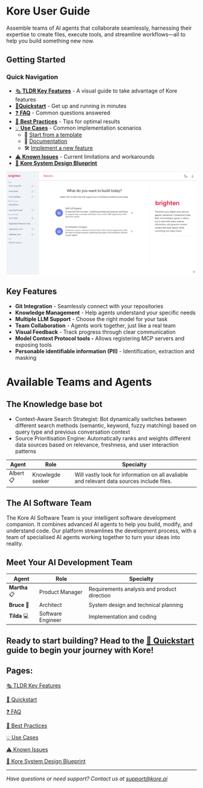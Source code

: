 # Kore User Guide

Assemble teams of AI agents that collaborate seamlessly, harnessing their expertise to create files, execute tools, and streamline workflows—all to help you build something new now.

## Getting Started

### Quick Navigation

- [🗞️ **TLDR Key Features**](/getting_started/tldr_key_features.md) - A visual guide to take advantage of Kore features
- [🚀**Quickstart**](/getting_started/quickstart.md) - Get up and running in minutes
- [❓ **FAQ**](/getting_started/frequently_asked.md) - Common questions answered
- [🌟 **Best Practices**](...) - Tips for optimal results
- [💡 **Use Cases**](...) - Common implementation scenarios
    - 🤖 [Start from a template](...)
    - 📝 [Documentation](...)
    - 🛠️ [Implement a new feature](...)
- [⚠️ **Known Issues**](...) - Current limitations and workarounds
- [🔨 **Kore System Design Blueprint**](...)

![image.png](/getting_started/assets/introduction.png)

## Key Features

- **Git Integration** - Seamlessly connect with your repositories
- **Knowledge Management** - Help agents understand your specific needs
- **Multiple LLM Support** - Choose the right model for your task
- **Team Collaboration** - Agents work together, just like a real team
- **Visual Feedback** - Track progress through clear communication
- **Model Context Protocol tools -** Allows registering MCP servers and exposing tools
- **Personable identifiable information (PII)** - Identification, extraction and masking

# Available Teams and Agents

## The Knowledge base bot

- Context-Aware Search Strategist: Bot dynamically switches between different search methods (semantic, keyword, fuzzy matching) based on query type and previous conversation context
- Source Prioritisation Engine: Automatically ranks and weights different data sources based on relevance, freshness, and user interaction patterns

| Agent | Role | Specialty |
| --- | --- | --- |
| Albert📋 | Knowlegde seeker | Will vastly look for information on all avaliable and relevant data sources include files. |

## The **AI Software Team**

The Kore AI Software Team is your intelligent software development companion. It combines advanced AI agents to help you build, modify, and understand code. Our platform streamlines the development process, with a team of specialised AI agents working together to turn your ideas into reality.

## Meet Your AI Development Team

| Agent | Role | Specialty |
| --- | --- | --- |
| **Martha** 📋 | Product Manager | Requirements analysis and product direction |
| **Bruce** 📐 | Architect | System design and technical planning |
| **Tilda** 💻 | Software Engineer | Implementation and coding |

## **Ready to start building?** Head to the [🚀 Quickstart](/getting_started/quickstart.md) guide to begin your journey with Kore!

## Pages:

[🗞️ TLDR Key Features ](/getting_started/tldr_key_features.md)

[🚀 Quickstart](/getting_started/quickstart.md)

[❓ FAQ](/getting_started/frequently_asked.md)

[🌟 Best Practices](...)

[💡 Use Cases](...)

[⚠️ Known Issues](/getting_started//known_issues.md)

[🔨 Kore System Design Blueprint](...)

---

*Have questions or need support? Contact us at support@kore.ai*